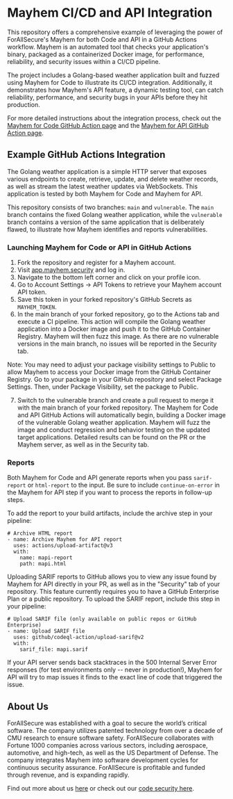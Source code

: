 # Mayhem CI/CD and API Integration

This repository offers a comprehensive example of leveraging the power of ForAllSecure's Mayhem for both Code and API in a GitHub Actions workflow. Mayhem is an automated tool that checks your application's binary, packaged as a containerized Docker image, for performance, reliability, and security issues within a CI/CD pipeline.

The project includes a Golang-based weather application built and fuzzed using Mayhem for Code to illustrate its CI/CD integration. Additionally, it demonstrates how Mayhem's API feature, a dynamic testing tool, can catch reliability, performance, and security bugs in your APIs before they hit production.

For more detailed instructions about the integration process, check out the [Mayhem for Code GitHub Action page](https://github.com/ForAllSecure/mayhem-code-action) and the [Mayhem for API GitHub Action page](https://github.com/ForAllSecure/mayhem-api-action).

## Example GitHub Actions Integration

The Golang weather application is a simple HTTP server that exposes various endpoints to create, retrieve, update, and delete weather records, as well as stream the latest weather updates via WebSockets. This application is tested by both Mayhem for Code and Mayhem for API.

This repository consists of two branches: `main` and `vulnerable`. The `main` branch contains the fixed Golang weather application, while the `vulnerable` branch contains a version of the same application that is deliberately flawed, to illustrate how Mayhem identifies and reports vulnerabilities.

### Launching Mayhem for Code or API in GitHub Actions

1. Fork the repository and register for a Mayhem account.
2. Visit [app.mayhem.security](https://app.mayhem.security) and log in.
3. Navigate to the bottom left corner and click on your profile icon.
4. Go to Account Settings -> API Tokens to retrieve your Mayhem account API token.
5. Save this token in your forked repository's GitHub Secrets as `MAYHEM_TOKEN`.
6. In the main branch of your forked repository, go to the Actions tab and execute a CI pipeline. This action will compile the Golang weather application into a Docker image and push it to the GitHub Container Registry. Mayhem will then fuzz this image. As there are no vulnerable versions in the main branch, no issues will be reported in the Security tab.

Note: You may need to adjust your package visibility settings to Public to allow Mayhem to access your Docker image from the GitHub Container Registry. Go to your package in your GitHub repository and select Package Settings. Then, under Package Visibility, set the package to Public.

7. Switch to the vulnerable branch and create a pull request to merge it with the main branch of your forked repository. The Mayhem for Code and API GitHub Actions will automatically begin, building a Docker image of the vulnerable Golang weather application. Mayhem will fuzz the image and conduct regression and behavior testing on the updated target applications. Detailed results can be found on the PR or the Mayhem server, as well as in the Security tab.

### Reports

Both Mayhem for Code and API generate reports when you pass `sarif-report` or `html-report` to the input. Be sure to include `continue-on-error` in the Mayhem for API step if you want to process the reports in follow-up steps.

To add the report to your build artifacts, include the archive step in your pipeline:

```
# Archive HTML report
- name: Archive Mayhem for API report
  uses: actions/upload-artifact@v3
  with:
    name: mapi-report
    path: mapi.html
```

Uploading SARIF reports to GitHub allows you to view any issue found by Mayhem for API directly in your PR, as well as in the "Security" tab of your repository. This feature currently requires you to have a GitHub Enterprise Plan or a public repository. To upload the SARIF report, include this step in your pipeline:

```
# Upload SARIF file (only available on public repos or GitHub Enterprise)
- name: Upload SARIF file
  uses: github/codeql-action/upload-sarif@v2
  with:
    sarif_file: mapi.sarif
```

If your API server sends back stacktraces in the 500 Internal Server Error responses (for test environments only -- never in production!), Mayhem for API will try to map issues it finds to the exact line of code that triggered the issue.

## About Us

ForAllSecure was established with a goal to secure the world’s critical software. The company utilizes patented technology from over a decade of CMU research to ensure software safety. ForAllSecure collaborates with Fortune 1000 companies across various sectors, including aerospace, automotive, and high-tech, as well as the US Department of Defense. The company integrates Mayhem into software development cycles for continuous security assurance. ForAllSecure is profitable and funded through revenue, and is expanding rapidly.

Find out more about us [here](https://www.mayhem.security/) or check out our [code security here](https://www.mayhem.security/).
